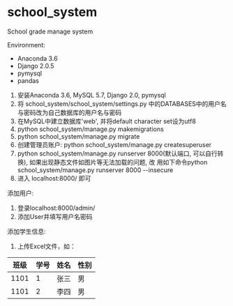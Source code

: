 # school_system
School grade manage system

﻿Environment:
- Anaconda 3.6
- Django 2.0.5
- pymysql
- pandas


1. 安装Anaconda 3.6, MySQL 5.7, Django 2.0, pymysql
2. 将 school_system/school_system/settings.py 中的DATABASES中的用户名与密码改为自己数据库的用户名与密码
3. 在MySQL中建立数据库'web', 并将default character set设为utf8
4. python school_system/manage.py makemigrations
5. python school_system/manage.py migrate
6. 创建管理员账户: python school_system/manage.py createsuperuser
7. python school_system/manage.py runserver 8000(默认端口, 可以自行转换), 如果出现静态文件如图片等无法加载的问题, 改
用如下命令python school_system/manage.py runserver 8000 --insecure
8. 进入 localhost:8000/ 即可

添加用户:
1. 登录localhost:8000/admin/
2. 添加User并填写用户名密码

添加学生信息:
1. 上传Excel文件，如：

| 班级 | 学号 | 姓名 | 性别 |
| --- | --- | --- | --- |
| 1101 | 1 | 张三 | 男 |
| 1101 | 2 | 李四 | 男 |
